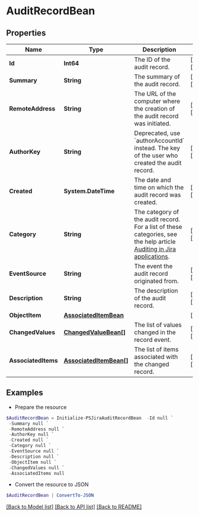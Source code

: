 # AuditRecordBean
## Properties

Name | Type | Description | Notes
------------ | ------------- | ------------- | -------------
**Id** | **Int64** | The ID of the audit record. | [optional] [readonly] 
**Summary** | **String** | The summary of the audit record. | [optional] [readonly] 
**RemoteAddress** | **String** | The URL of the computer where the creation of the audit record was initiated. | [optional] [readonly] 
**AuthorKey** | **String** | Deprecated, use &#x60;authorAccountId&#x60; instead. The key of the user who created the audit record. | [optional] [readonly] 
**Created** | **System.DateTime** | The date and time on which the audit record was created. | [optional] [readonly] 
**Category** | **String** | The category of the audit record. For a list of these categories, see the help article [Auditing in Jira applications](https://confluence.atlassian.com/x/noXKM). | [optional] [readonly] 
**EventSource** | **String** | The event the audit record originated from. | [optional] [readonly] 
**Description** | **String** | The description of the audit record. | [optional] [readonly] 
**ObjectItem** | [**AssociatedItemBean**](AssociatedItemBean.md) |  | [optional] 
**ChangedValues** | [**ChangedValueBean[]**](ChangedValueBean.md) | The list of values changed in the record event. | [optional] [readonly] 
**AssociatedItems** | [**AssociatedItemBean[]**](AssociatedItemBean.md) | The list of items associated with the changed record. | [optional] [readonly] 

## Examples

- Prepare the resource
```powershell
$AuditRecordBean = Initialize-PSJiraAuditRecordBean  -Id null `
 -Summary null `
 -RemoteAddress null `
 -AuthorKey null `
 -Created null `
 -Category null `
 -EventSource null `
 -Description null `
 -ObjectItem null `
 -ChangedValues null `
 -AssociatedItems null
```

- Convert the resource to JSON
```powershell
$AuditRecordBean | ConvertTo-JSON
```

[[Back to Model list]](../README.md#documentation-for-models) [[Back to API list]](../README.md#documentation-for-api-endpoints) [[Back to README]](../README.md)


